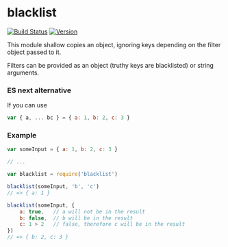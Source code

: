 # blacklist

[![Build Status](https://travis-ci.org/dcousens/blacklist.png?branch=master)](https://travis-ci.org/dcousens/blacklist)
[![Version](http://img.shields.io/npm/v/blacklist.svg)](https://www.npmjs.org/package/blacklist)

This module shallow copies an object, ignoring keys depending on the filter object passed to it.

Filters can be provided as an object (truthy keys are blacklisted) or string arguments.

### ES next alternative

If you can use 

``` javascript
var { a, ... bc } = { a: 1, b: 2, c: 3 }
```


### Example
``` javascript
var someInput = { a: 1, b: 2, c: 3 }

// ...

var blacklist = require('blacklist')

blacklist(someInput, 'b', 'c')
// => { a: 1 }

blacklist(someInput, {
	a: true,   // a will not be in the result
	b: false,  // b will be in the result
	c: 1 > 2   // false, therefore c will be in the result
})
// => { b: 2, c: 3 }
```
